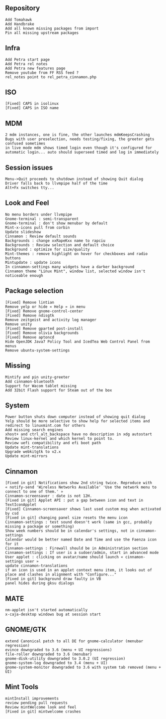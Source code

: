 Repository
----------
	Add Tomahawk
	Add Handbrake
	Add all known missing packages from import
	Pin all missing upstream packages
	
Infra	
-----
	Add Petra start page
	Add Petra rel notes
	Add Petra new features page
	Remove youtube from FF RSS feed ?
	rel_notes point to rel_petra_cinnamon.php
	
ISO	
---
	[Fixed] CAPS in isolinux
	[Fixed] CAPS in ISO name
	
MDM
---	
	2 mdm instances, one is fine, the other launches mdmKeepsCrashing
	Bugs with user preselection, needs testing/fixing, the greeter gets confused sometimes
	in live mode mdm shows timed login even though it's configured for automatic login... auto should superseed timed and log in immediately
	
Session issues	
--------------
	Menu->Quit proceeds to shutdown instead of showing Quit dialog
	Driver falls back to llvmpipe half of the time
	Alt+Fx switches tty...
	
Look and Feel
-------------	
	No menu borders under llvmpipe
	Gnome-terminal : semi-transparent
	Gnome-terminal : don't show menubar by default
	Mint-x-icons pull from corbin
	Update slideshow
	Cinnamon : Review default sounds
	Backgrounds : change xxRapeKxx name to rapciu
	Backgrounds : Review selection and default choice
	Background : optimize for size/quality
	Mint-themes : remove highlight on hover for checkboxes and radio buttons
	Mintupdate : update icons
	In cinnamon-settings many widgets have a darker background
	Cinnamon theme "Linux Mint", window list, selected window isn't noticeable enough        
	
Package selection
-----------------
	[Fixed] Remove lintian
	Remove yelp or hide « Help » in menu
	[Fixed] Remove gnome-control-center
	[Fixed] Remove ndisgtk
	Remove zeitgeist and activity log manager
	Remove unity
	[Fixed] Remove gparted post-install
	[Fixed] Remove olivia backgrounds
	[Fixed] Remove aptoncd
	Hide OpenJDK Java7 Policy Tool and IcedTea Web Control Panel from menus
	Remove ubuntu-system-settings
	
Missing
-------
	Mintify and pin unity-greeter
	Add cinnamon-bluetooth
	Support for Wacom tablet missing
	Add 32bit Flash support for Steam out of the box
	
System
------	
	Power button shuts down computer instead of showing quit dialog
	Yelp should be more selective to show help for selected items and redirect to linuxmint.com for others
	Add missing search engines
	xhost+ and ctrl_alt_backspace have no description in xdg autostart
	Review linux-kernel and which kernel to point to.
	Review uefi compatibility and efi boot path
	Update mint-translations
	Upgrade webkitgtk to v2.x
	Update mint-mirrors
	
Cinnamon
--------
	[Fixed in git] Notifications show 2nd string twice. Reproduce with « notify-send 'Wireless Networks Available' 'Use the network menu to connect to one of them.' »
	Cinnamon-screensaver : date is not 12H.
	[Fixed in git] Applet API : put a gap between icon and text in TextIconApplet
	[Fixed] Cinnamon-screensaver shows last used custom msg when activated by csd
	[Fixed in git] changing panel size resets the menu icon
	Cinnamon-settings : test sound doesn't work (same in gcc, probably missing a package or something)
	Show week numbers should be in calendar's settings, not in cinnamon-settings
	Calendar would be better named Date and Time and use the Faenza icon for it
	Cinnamon-settings : Firewall should be in Administration section
	Cinnamon-settings : If user is a sudoer/admin, start in advanced mode
	User applet : clicking on avatar/name should launch « cinnamon-settings user »
	update cinnamon-translations
	if an icon is used in an applet context menu item, it looks out of place and clashes in alignment with "Configure..."
	[Fixed in git] background draw faulty in VB
	panel hides during gksu dialogs

MATE
----
	nm-applet isn't started automatically
	x-caja-desktop windows bug at session start
	
GNOME/GTK
---------
	extend Canonical patch to all DE for gnome-calculator (menubar regression)
	evince downgraded to 3.6 (menu + UI regressions)
	file-roller downgraded to 3.6 (menubar)
	gnome-disk-utility downgraded to 3.0.2 (UI regression)
	gnome-system-log downgraded to 3.4 (menu + UI)
	gnome-system-monitor downgraded to 3.6 with system tab removed (menu + UI)	
	
Mint Tools
----------
	mintInstall improvements
	review pending pull requests
	Review mintWelcome look and feel
	[Fixed in git] mintwelcome crashes
